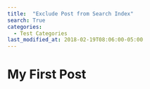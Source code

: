 ```yaml
---
title:  "Exclude Post from Search Index"
search: True
categories: 
  - Test Categories
last_modified_at: 2018-02-19T08:06:00-05:00
---
```

# My First Post
